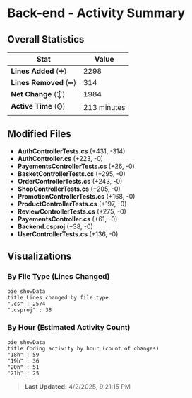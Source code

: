 # Back-end - Activity Summary 

## Overall Statistics

| Stat                   | Value                                                             |
| ---------------------- | ----------------------------------------------------------------- |
| **Lines Added** (➕)   | 2298                                          |
| **Lines Removed** (➖) | 314                                        |
| **Net Change** (↕)    | 1984                |
| **Active Time** (⌚)   | 213 minutes |


## Modified Files
- **AuthControllerTests.cs** (+431, -314)
- **AuthController.cs** (+223, -0)
- **PayementsControllerTests.cs** (+26, -0)
- **BasketControllerTests.cs** (+295, -0)
- **OrderControllerTests.cs** (+243, -0)
- **ShopControllerTests.cs** (+205, -0)
- **PromotionControllerTests.cs** (+168, -0)
- **ProductControllerTests.cs** (+197, -0)
- **ReviewControllerTests.cs** (+275, -0)
- **PayementsController.cs** (+61, -0)
- **Backend.csproj** (+38, -0)
- **UserControllerTests.cs** (+136, -0)

## Visualizations

### By File Type (Lines Changed)

```mermaid
pie showData
title Lines changed by file type
".cs" : 2574
".csproj" : 38
```

### By Hour (Estimated Activity Count)

```mermaid
pie showData
title Coding activity by hour (count of changes)
"18h" : 59
"19h" : 36
"20h" : 51
"21h" : 25
```


> **Last Updated:** 4/2/2025, 9:21:15 PM